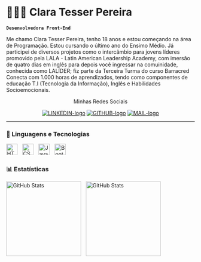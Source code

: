 # 👩🏻‍💻 Clara Tesser Pereira

**`Desenvolvedora Front-End`**

Me chamo Clara Tesser Pereira, tenho 18 anos e estou começando na área de Programação. Estou cursando o último ano do Ensimo Médio. Já participei de diversos projetos como o intercâmbio para jovens líderes promovido pela LALA - Latin American Leadership Academy, com imersão de quatro dias em inglês para depois você ingressar na comuinidade, conhecida como LALÍDER; fiz parte da Terceira Turma do curso Barracred Conecta com 1.000 horas de aprendizados, tendo como componentes de educação T.I (Tecnologia da Informação), Inglês e Habilidades Socioemocionais.

<div align=center>
  <p>Minhas Redes Sociais</p>
<a href="https://www.linkedin.com/in/clara-tesser-08a6ba261/" target="_blank"><img alt="LINKEDIN-logo" src="https://img.shields.io/badge/LinkedIn-0077B5?style=for-the-badge&logo=linkedin&logoColor=white" target="_blank"></a>   
<a href="https://github.com/ClaraTesser-HUB" target="_blank"><img alt="GITHUB-logo" src="https://img.shields.io/badge/GitHub-100000?style=for-the-badge&logo=github&logoColor=white" target="_blank"></a>   
<a href="mailto:pro.claratesserpereira@gmail.com" target="_blank"><img alt="MAIL-logo" src="https://img.shields.io/badge/Gmail-D14836?style=for-the-badge&logo=gmail&logoColor=white" target="_blank"></a>     
    
</div>

---

### 🤖 Linguagens e Tecnologias

<img 
    align="left" 
    alt="HTML"
    title="HTML" 
    width="30px" 
    style="padding-right: 10px;" 
    src="https://cdn.jsdelivr.net/gh/devicons/devicon@latest/icons/html5/html5-original.svg" 
/>
<img 
    align="left" 
    alt="CSS" 
    title="CSS"
    width="30px" 
    style="padding-right: 10px;" 
    src="https://cdn.jsdelivr.net/gh/devicons/devicon@latest/icons/css3/css3-original.svg" 
/>
<img 
    align="left" 
    alt="JavaScript" 
    title="JavaScript"
    width="30px" 
    style="padding-right: 10px;" 
    src="https://cdn.jsdelivr.net/gh/devicons/devicon@latest/icons/javascript/javascript-original.svg" 
/>

<img 
    align="left" 
    alt="Bootstrap"
    title="Bootstrap" 
    width="30px" 
    style="padding-right: 10px;" 
    src="https://cdn.jsdelivr.net/gh/devicons/devicon@latest/icons/bootstrap/bootstrap-original.svg" 
/>


<br/>
<br/>

### 📊 Estatísticas

<p>
  <img 
    align="left" 
    alt="GitHub Stats" 
    height="200" 
    style="padding-right: 10px;" 
    src="https://github-readme-stats.vercel.app/api?username=ClaraTesser-HUB&show_icons=true&theme=tokyonight&include_all_commits=true&locale=pt-br" 
  />

<img 
      align="left" 
      alt="GitHub Stats" 
      height="200" 
      src="https://github-readme-stats.vercel.app/api/top-langs/?username=claratesser-hub&theme=tokyonight&layout=compact&custom_title=Tecnologias&langs_count=9" 
  />

</p>
